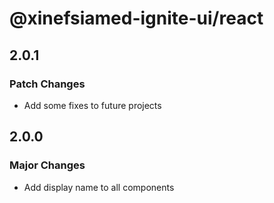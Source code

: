# @xinefsiamed-ignite-ui/react

## 2.0.1

### Patch Changes

- Add some fixes to future projects

## 2.0.0

### Major Changes

- Add display name to all components
